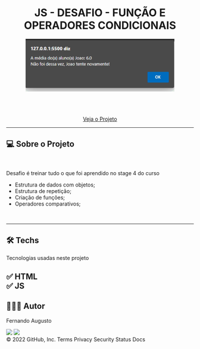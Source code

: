 <h1 align="center">JS - DESAFIO  - FUNÇÃO E OPERADORES CONDICIONAIS </h1>


<p text  align="center"> 
<img width="400" src= "./animation.gif"> 
</p>


<br><br>
<p align="center"> 
    <a href="https://fernandoaugustodev.github.io/Funcao_Operadores_Condicionais/" target="_blank" >Veja o Projeto</a>
</p>
<hr>

## 💻 Sobre o Projeto
<br>


<p> Desafio é treinar tudo o que foi aprendido no stage 4 do curso 


- Estrutura de dados com objetos;
- Estrutura de repetição;
- Criação de funções;
- Operadores comparativos;

</p>


<br>
<hr>

## 🛠 Techs

Tecnologias usadas neste projeto

✅ HTML <br>
✅ JS   
---

## 👨🏼‍💻 Autor

Fernando Augusto 

 <a href = "mailto:fernandoaugusto883@gmail.com"><img src="https://img.shields.io/badge/-Gmail-%23333?style=for-the-badge&logo=gmail&logoColor=white"        target="_blank"></a>
 <a href="https://www.linkedin.com/in/fernando-augusto-a4ab42164/" target="_blank"><img src="https://img.shields.io/badge/-LinkedIn-%230077B5?style=for-the-badge&logo=linkedin&logoColor=white" target="_blank"></a> 
<br>
© 2022 GitHub, Inc.
Terms Privacy Security Status Docs
